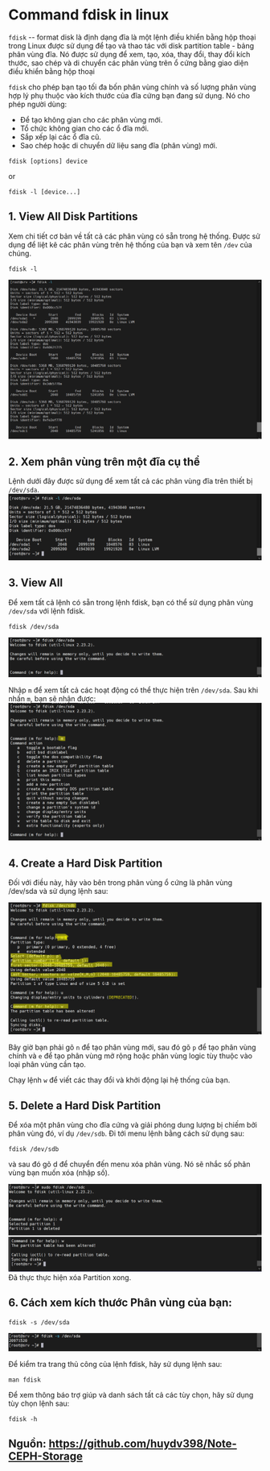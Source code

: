 # Command fdisk in linux

`fdisk` -- format disk là định dạng đĩa là một lệnh điều khiển bằng hộp thoại trong Linux được sử dụng để tạo và thao tác với disk partition table - bảng phân vùng đĩa. Nó được sử dụng để xem, tạo, xóa, thay đổi, thay đổi kích thước, sao chép và di chuyển các phân vùng trên ổ cứng bằng giao diện điều khiển bằng hộp thoại

`fdisk` cho phép bạn tạo tối đa bốn phân vùng chính và số lượng phân vùng hợp lý phụ thuộc vào kích thước của đĩa cứng bạn đang sử dụng. Nó cho phép người dùng:

* Để tạo không gian cho các phân vùng mới.
* Tổ chức không gian cho các ổ đĩa mới.
* Sắp xếp lại các ổ đĩa cũ.
* Sao chép hoặc di chuyển dữ liệu sang đĩa (phân vùng) mới.
```
fdisk [options] device
```
or
```
fdisk -l [device...]
```

## 1. View All Disk Partitions
Xem chi tiết cơ bản về tất cả các phân vùng có sẵn trong hệ thống. Được sử dụng để liệt kê các phân vùng trên hệ thống của bạn và xem tên `/dev` của chúng.
```
fdisk -l
```

![img lab](img/Screenshot_6.png)</br>

## 2. Xem phân vùng trên một đĩa cụ thể
Lệnh dưới đây được sử dụng để xem tất cả các phân vùng đĩa trên thiết bị `/dev/sda`.
![img lab](img/Screenshot_7.png)</br>

## 3. View All
Để xem tất cả lệnh có sẵn trong lệnh fdisk, bạn có thể sử dụng phân vùng `/dev/sda` với lệnh fdisk.
```
fdisk /dev/sda
```

![img lab](img/Screenshot_8.png)</br>

Nhập `m` để xem tất cả các hoạt động có thể thực hiện trên `/dev/sda`. Sau khi nhấn `m`, bạn sẽ nhận được:
![img lab](img/Screenshot_9.png)</br>
## 4. Create a Hard Disk Partition
Đối với điều này, hãy vào bên trong phân vùng ổ cứng là phân vùng /dev/sda và sử dụng lệnh sau:

![img lab](img/Screenshot_12.png)</br>

Bây giờ bạn phải gõ `n` để tạo phân vùng mới, sau đó gõ `p` để tạo phân vùng chính và `e` để tạo phân vùng mở rộng hoặc phân vùng logic tùy thuộc vào loại phân vùng cần tạo.

Chạy lệnh `w` để viết các thay đổi và khởi động lại hệ thống của bạn.

## 5. Delete a Hard Disk Partition
Để xóa một phân vùng cho đĩa cứng và giải phóng dung lượng bị chiếm bởi phân vùng đó, ví dụ `/dev/sdb`. Đi tới menu lệnh bằng cách sử dụng sau:
```
fdisk /dev/sdb
```

và sau đó gõ d để chuyển đến menu xóa phân vùng. Nó sẽ nhắc số phân vùng bạn muốn xóa (nhập số).

![img lab](img/Screenshot_10.png)</br>
![img lab](img/Screenshot_11.png)</br>
Đã thực thực hiện xóa Partition xong.

## 6. Cách xem kích thước Phân vùng của bạn:
```
fdisk -s /dev/sda
```

![img lab](img/Screenshot_13.png)</br>


Để kiểm tra trang thủ công của lệnh fdisk, hãy sử dụng lệnh sau:
```
man fdisk 
```

Để xem thông báo trợ giúp và danh sách tất cả các tùy chọn, hãy sử dụng tùy chọn lệnh sau:
```
fdisk -h
```


## Nguồn: https://github.com/huydv398/Note-CEPH-Storage